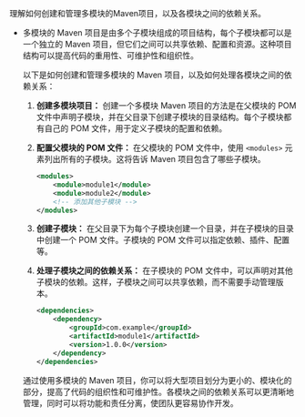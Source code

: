 理解如何创建和管理多模块的Maven项目，以及各模块之间的依赖关系。

- 多模块的 Maven 项目是由多个子模块组成的项目结构，每个子模块都可以是一个独立的 Maven 项目，但它们之间可以共享依赖、配置和资源。这种项目结构可以提高代码的重用性、可维护性和组织性。

  以下是如何创建和管理多模块的 Maven 项目，以及如何处理各模块之间的依赖关系：

  1. **创建多模块项目：** 创建一个多模块 Maven 项目的方法是在父模块的 POM 文件中声明子模块，并在父目录下创建子模块的目录结构。每个子模块都有自己的 POM 文件，用于定义子模块的配置和依赖。

  2. **配置父模块的 POM 文件：** 在父模块的 POM 文件中，使用 `<modules>` 元素列出所有的子模块。这将告诉 Maven 项目包含了哪些子模块。

     ```xml
     <modules>
         <module>module1</module>
         <module>module2</module>
         <!-- 添加其他子模块 -->
     </modules>
     ```

  3. **创建子模块：** 在父目录下为每个子模块创建一个目录，并在子模块的目录中创建一个 POM 文件。子模块的 POM 文件可以指定依赖、插件、配置等。

  4. **处理子模块之间的依赖关系：** 在子模块的 POM 文件中，可以声明对其他子模块的依赖。这样，子模块之间可以共享依赖，而不需要手动管理版本。

     ```xml
     <dependencies>
         <dependency>
             <groupId>com.example</groupId>
             <artifactId>module1</artifactId>
             <version>1.0.0</version>
         </dependency>
     </dependencies>
     ```

  通过使用多模块的 Maven 项目，你可以将大型项目划分为更小的、模块化的部分，提高了代码的组织性和可维护性。各模块之间的依赖关系可以更清晰地管理，同时可以将功能和责任分离，使团队更容易协作开发。